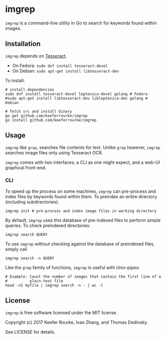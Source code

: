 # imgrep

`imgrep` is a command-line utility in Go to search for keywords found
within images.

## Installation

`imgrep` depends on
[Tesseract](https://github.com/tesseract-ocr/tesseract).
  * On Fedora: `sudo dnf install tesseract-devel`
  * On Debian: `sudo apt-get install libtesseract-dev`

To install:
```
# install dependencies
sudo dnf install tesseract-devel leptonica-devel golang # Fedora
#sudo apt-get install libtesseract-dev libleptonica-dev golang # Debian

# fetch src and install binary
go get github.com/keeferrourke/imgrep
go install github.com/keeferrourke/imgrep

```

## Usage
`imgrep` like `grep`, searches file contents for text. Unlike `grep`
however, `imgrep` searches image files only using Tesseract OCR.

`imgrep` comes with two interfaces; a CLI as one might expect, and a
web-UI graphical front-end.

### CLI
To speed up the process on some machines, `imgrep` can pre-process and
index files by keywords found within them. To preindex an entire
directory (including subdirectories):
```
imgrep init # pre-process and index image files in working directory
```

By default, `imgrep` uses this database of pre-indexed files to perform
simple queries. To check preindexed directories:
```
imgrep search QUERY
```

To use `imgrep` without checking against the database of preindexed
files, simply call
```
imgrep search -n QUERY
```

Like the `grep` family of functions, `imgrep` is useful with Unix-pipes:
```
# Example: Count the number of images that contain the first line of a
#          plain-text file
head -n1 myfile | imgrep search -n - | wc -l
```

## License
`imgrep` is free software licensed under the MIT license.

Copyright (c) 2017 Keefer Rourke, Ivan Zhang, and Thomas Dedinsky.

See LICENSE for details.

